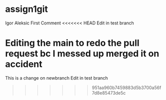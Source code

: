 # assign1git
Igor Aleksic
First Comment
<<<<<<< HEAD
Edit in test branch 

Editing the main to redo the pull request bc I messed up merged it on accident
=======

This is a change on newbranch
Edit in test branch 
>>>>>>> 951aa960b7459883d5b3700a56f7d8e85473de5c

